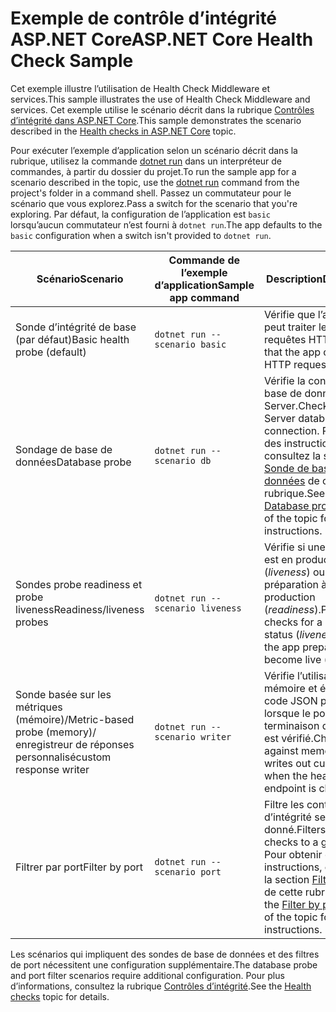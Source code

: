 # <a name="aspnet-core-health-check-sample"></a><span data-ttu-id="abef4-101">Exemple de contrôle d’intégrité ASP.NET Core</span><span class="sxs-lookup"><span data-stu-id="abef4-101">ASP.NET Core Health Check Sample</span></span>

<span data-ttu-id="abef4-102">Cet exemple illustre l’utilisation de Health Check Middleware et services.</span><span class="sxs-lookup"><span data-stu-id="abef4-102">This sample illustrates the use of Health Check Middleware and services.</span></span> <span data-ttu-id="abef4-103">Cet exemple utilise le scénario décrit dans la rubrique [Contrôles d’intégrité dans ASP.NET Core](https://docs.microsoft.com/aspnet/core/host-and-deploy/health-checks).</span><span class="sxs-lookup"><span data-stu-id="abef4-103">This sample demonstrates the scenario described in the [Health checks in ASP.NET Core](https://docs.microsoft.com/aspnet/core/host-and-deploy/health-checks) topic.</span></span>

<span data-ttu-id="abef4-104">Pour exécuter l’exemple d’application selon un scénario décrit dans la rubrique, utilisez la commande [dotnet run](https://docs.microsoft.com/dotnet/core/tools/dotnet-run) dans un interpréteur de commandes, à partir du dossier du projet.</span><span class="sxs-lookup"><span data-stu-id="abef4-104">To run the sample app for a scenario described in the topic, use the [dotnet run](https://docs.microsoft.com/dotnet/core/tools/dotnet-run) command from the project's folder in a command shell.</span></span> <span data-ttu-id="abef4-105">Passez un commutateur pour le scénario que vous explorez.</span><span class="sxs-lookup"><span data-stu-id="abef4-105">Pass a switch for the scenario that you're exploring.</span></span> <span data-ttu-id="abef4-106">Par défaut, la configuration de l’application est `basic` lorsqu’aucun commutateur n’est fourni à `dotnet run`.</span><span class="sxs-lookup"><span data-stu-id="abef4-106">The app defaults to the `basic` configuration when a switch isn't provided to `dotnet run`.</span></span>

| <span data-ttu-id="abef4-107">Scénario</span><span class="sxs-lookup"><span data-stu-id="abef4-107">Scenario</span></span>                                               | <span data-ttu-id="abef4-108">Commande de l’exemple d’application</span><span class="sxs-lookup"><span data-stu-id="abef4-108">Sample app command</span></span>               | <span data-ttu-id="abef4-109">Description</span><span class="sxs-lookup"><span data-stu-id="abef4-109">Description</span></span> |
| ------------------------------------------------------ | -------------------------------- | ----------- |
| <span data-ttu-id="abef4-110">Sonde d’intégrité de base (par défaut)</span><span class="sxs-lookup"><span data-stu-id="abef4-110">Basic health probe (default)</span></span>                           | `dotnet run --scenario basic`    | <span data-ttu-id="abef4-111">Vérifie que l’application peut traiter les requêtes HTTP.</span><span class="sxs-lookup"><span data-stu-id="abef4-111">Confirms that the app can process HTTP requests.</span></span> |
| <span data-ttu-id="abef4-112">Sondage de base de données</span><span class="sxs-lookup"><span data-stu-id="abef4-112">Database probe</span></span>                                         | `dotnet run --scenario db`       | <span data-ttu-id="abef4-113">Vérifie la connexion de base de données SQL Server.</span><span class="sxs-lookup"><span data-stu-id="abef4-113">Checks a SQL Server database connection.</span></span> <span data-ttu-id="abef4-114">Pour obtenir des instructions, consultez la section [Sonde de base de données](https://docs.microsoft.com/aspnet/core/host-and-deploy/health-checks#database-probe) de cette rubrique.</span><span class="sxs-lookup"><span data-stu-id="abef4-114">See the [Database probe](https://docs.microsoft.com/aspnet/core/host-and-deploy/health-checks#database-probe) section of the topic for instructions.</span></span> |
| <span data-ttu-id="abef4-115">Sondes probe readiness et probe liveness</span><span class="sxs-lookup"><span data-stu-id="abef4-115">Readiness/liveness probes</span></span>                              | `dotnet run --scenario liveness` | <span data-ttu-id="abef4-116">Vérifie si une application est en production (*liveness*) ou en préparation à la production (*readiness*).</span><span class="sxs-lookup"><span data-stu-id="abef4-116">Performs checks for a live app status (*liveness*) versus the app preparing to become live (*readiness*).</span></span> |
| <span data-ttu-id="abef4-117">Sonde basée sur les métriques (mémoire)/</span><span class="sxs-lookup"><span data-stu-id="abef4-117">Metric-based probe (memory)/</span></span><br><span data-ttu-id="abef4-118">enregistreur de réponses personnalisé</span><span class="sxs-lookup"><span data-stu-id="abef4-118">custom response writer</span></span> | `dotnet run --scenario writer`   | <span data-ttu-id="abef4-119">Vérifie l’utilisation de la mémoire et écrit du code JSON personnalisé lorsque le point de terminaison d’intégrité est vérifié.</span><span class="sxs-lookup"><span data-stu-id="abef4-119">Checks against memory use and writes out custom JSON when the health endpoint is checked.</span></span> |
| <span data-ttu-id="abef4-120">Filtrer par port</span><span class="sxs-lookup"><span data-stu-id="abef4-120">Filter by port</span></span>                                         | `dotnet run --scenario port`     | <span data-ttu-id="abef4-121">Filtre les contrôles d’intégrité selon un port donné.</span><span class="sxs-lookup"><span data-stu-id="abef4-121">Filters health checks to a given port.</span></span> <span data-ttu-id="abef4-122">Pour obtenir des instructions, consultez la section [Filtrer par port](https://docs.microsoft.com/aspnet/core/host-and-deploy/health-checks#filter-by-port) de cette rubrique.</span><span class="sxs-lookup"><span data-stu-id="abef4-122">See the [Filter by port](https://docs.microsoft.com/aspnet/core/host-and-deploy/health-checks#filter-by-port) section of the topic for instructions.</span></span> |

<span data-ttu-id="abef4-123">Les scénarios qui impliquent des sondes de base de données et des filtres de port nécessitent une configuration supplémentaire.</span><span class="sxs-lookup"><span data-stu-id="abef4-123">The database probe and port filter scenarios require additional configuration.</span></span> <span data-ttu-id="abef4-124">Pour plus d’informations, consultez la rubrique [Contrôles d’intégrité](https://docs.microsoft.com/aspnet/core/host-and-deploy/health-checks).</span><span class="sxs-lookup"><span data-stu-id="abef4-124">See the [Health checks](https://docs.microsoft.com/aspnet/core/host-and-deploy/health-checks) topic for details.</span></span>
